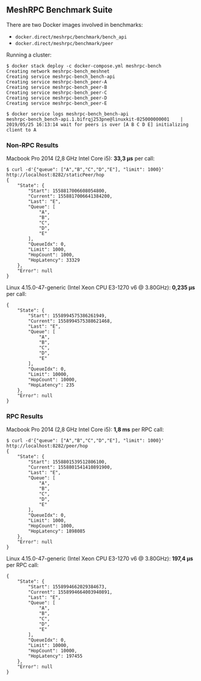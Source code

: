 ## MeshRPC Benchmark Suite

There are two Docker images involved in benchmarks:

* `docker.direct/meshrpc/benchmark/bench_api`
* `docker.direct/meshrpc/benchmark/peer`

Running a cluster:

```
$ docker stack deploy -c docker-compose.yml meshrpc-bench
Creating network meshrpc-bench_meshnet
Creating service meshrpc-bench_bench-api
Creating service meshrpc-bench_peer-A
Creating service meshrpc-bench_peer-B
Creating service meshrpc-bench_peer-C
Creating service meshrpc-bench_peer-D
Creating service meshrpc-bench_peer-E

$ docker service logs meshrpc-bench_bench-api
meshrpc-bench_bench-api.1.bifrqj253pne@linuxkit-025000000001    | 2019/05/25 16:13:14 wait for peers is over [A B C D E] initializing client to A
```

### Non-RPC Results

Macbook Pro 2014 (2,8 GHz Intel Core i5): **33,3 µs** per call:

```
$ curl -d'{"queue": ["A","B","C","D","E"], "limit": 1000}' http://localhost:8282/staticPeer/hop
{
    "State": {
        "Start": 1558817006608054800,
        "Current": 1558817006641384200,
        "Last": "E",
        "Queue": [
            "A",
            "B",
            "C",
            "D",
            "E"
        ],
        "QueueIdx": 0,
        "Limit": 1000,
        "HopCount": 1000,
        "HopLatency": 33329
    },
    "Error": null
}
```

Linux 4.15.0-47-generic (Intel Xeon CPU E3-1270 v6 @ 3.80GHz): **0,235 µs** per call:

```
{
    "State": {
        "Start": 1558994575386261949,
        "Current": 1558994575388621468,
        "Last": "E",
        "Queue": [
            "A",
            "B",
            "C",
            "D",
            "E"
        ],
        "QueueIdx": 0,
        "Limit": 10000,
        "HopCount": 10000,
        "HopLatency": 235
    },
    "Error": null
}
```

### RPC Results

Macbook Pro 2014 (2,8 GHz Intel Core i5): **1,8 ms** per RPC call:

```
$ curl -d'{"queue": ["A","B","C","D","E"], "limit": 1000}' http://localhost:8282/peer/hop
{
    "State": {
        "Start": 1558801539512806100,
        "Current": 1558801541410891900,
        "Last": "E",
        "Queue": [
            "A",
            "B",
            "C",
            "D",
            "E"
        ],
        "QueueIdx": 0,
        "Limit": 1000,
        "HopCount": 1000,
        "HopLatency": 1898085
    },
    "Error": null
}
```

Linux 4.15.0-47-generic (Intel Xeon CPU E3-1270 v6 @ 3.80GHz): **197,4 µs** per RPC call:

```
{
    "State": {
        "Start": 1558994662029384673,
        "Current": 1558994664003940891,
        "Last": "E",
        "Queue": [
            "A",
            "B",
            "C",
            "D",
            "E"
        ],
        "QueueIdx": 0,
        "Limit": 10000,
        "HopCount": 10000,
        "HopLatency": 197455
    },
    "Error": null
}
```

